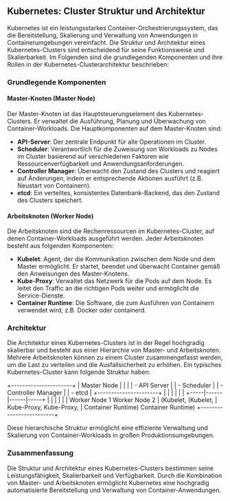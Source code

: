 ## Kubernetes: Cluster Struktur und Architektur

Kubernetes ist ein leistungsstarkes Container-Orchestrierungssystem, das die Bereitstellung, Skalierung und Verwaltung von Anwendungen in Containerumgebungen vereinfacht. Die Struktur und Architektur eines Kubernetes-Clusters sind entscheidend für seine Funktionsweise und Skalierbarkeit. Im Folgenden sind die grundlegenden Komponenten und ihre Rollen in der Kubernetes-Clusterarchitektur beschrieben:

### Grundlegende Komponenten

#### Master-Knoten (Master Node)

Der Master-Knoten ist das Hauptsteuerungselement des Kubernetes-Clusters. Er verwaltet die Ausführung, Planung und Überwachung von Container-Workloads. Die Hauptkomponenten auf dem Master-Knoten sind:

- **API-Server**: Der zentrale Endpunkt für alle Operationen im Cluster.
- **Scheduler**: Verantwortlich für die Zuweisung von Workloads zu Nodes im Cluster basierend auf verschiedenen Faktoren wie Ressourcenverfügbarkeit und Anwendungsanforderungen.
- **Controller Manager**: Überwacht den Zustand des Clusters und reagiert auf Änderungen, indem er entsprechende Aktionen ausführt (z.B. Neustart von Containern).
- **etcd**: Ein verteiltes, konsistentes Datenbank-Backend, das den Zustand des Clusters speichert.

#### Arbeitsknoten (Worker Node)

Die Arbeitsknoten sind die Rechenressourcen im Kubernetes-Cluster, auf denen Container-Workloads ausgeführt werden. Jeder Arbeitsknoten besteht aus folgenden Komponenten:

- **Kubelet**: Agent, der die Kommunikation zwischen dem Node und dem Master ermöglicht. Er startet, beendet und überwacht Container gemäß den Anweisungen des Master-Knotens.
- **Kube-Proxy**: Verwaltet das Netzwerk für die Pods auf dem Node. Es leitet den Traffic an die richtigen Pods weiter und ermöglicht die Service-Dienste.
- **Container Runtime**: Die Software, die zum Ausführen von Containern verwendet wird, z.B. Docker oder containerd.

### Architektur

Die Architektur eines Kubernetes-Clusters ist in der Regel hochgradig skalierbar und besteht aus einer Hierarchie von Master- und Arbeitsknoten. Mehrere Arbeitsknoten können zu einem Cluster zusammengefasst werden, um die Last zu verteilen und die Ausfallsicherheit zu erhöhen. Ein typisches Kubernetes-Cluster kann folgende Struktur haben:


+----------------------+
|     Master Node      |
|                      |
| - API Server         |
| - Scheduler          |
| - Controller Manager |
| - etcd               |
+----------------------+
      |      |      |
      |      |      |
+-----|------|------|-----+
|     |      |      |     |
| Worker Node 1   Worker Node 2
| (Kubelet,       (Kubelet,
|  Kube-Proxy,     Kube-Proxy,
|  Container Runtime) Container Runtime)
+-------------------------+


Diese hierarchische Struktur ermöglicht eine effiziente Verwaltung und Skalierung von Container-Workloads in großen Produktionsumgebungen.

### Zusammenfassung

Die Struktur und Architektur eines Kubernetes-Clusters bestimmen seine Leistungsfähigkeit, Skalierbarkeit und Verfügbarkeit. Durch die Kombination von Master- und Arbeitsknoten ermöglicht Kubernetes eine hochgradig automatisierte Bereitstellung und Verwaltung von Container-Anwendungen.
